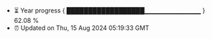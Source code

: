 - ⏳ Year progress { ██████████████████▁▁▁▁▁▁▁▁▁▁▁▁ } 62.08 %
- ⏰ Updated on Thu, 15 Aug 2024 05:19:33 GMT

